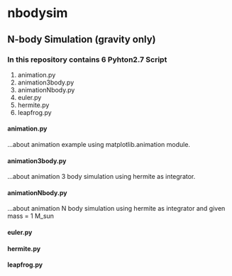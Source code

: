 # nbodysim
## N-body Simulation (gravity only) 

### In this repository contains 6 Pyhton2.7 Script
1. animation.py
2. animation3body.py
3. animationNbody.py
4. euler.py
5. hermite.py
6. leapfrog.py

#### animation.py
...about animation example using matplotlib.animation module.

#### animation3body.py
...about animation 3 body simulation using hermite as integrator. 

#### animationNbody.py
...about animation N body simulation using hermite as integrator and given mass = 1 M_sun

#### euler.py

#### hermite.py

#### leapfrog.py
